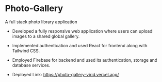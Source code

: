 # Photo-Gallery
A full stack photo library application
* Developed a fully responsive web application where users can upload images to a shared global gallery.
* Implemented authentication and used React for frontend along with Tailwind CSS.
* Employed Firebase for backend and used its authentication, storage and database services.

* Deployed Link: https://photo-gallery-virid.vercel.app/
